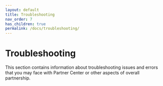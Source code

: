 ```yaml
---
layout: default
title: Troubleshooting
nav_order: 7
has_children: true
permalink: /docs/troubleshooting/
---
```


# Troubleshooting

This section contains information about troubleshooting issues and errors that you may face with Partner Center or other aspects of overall partnership.

